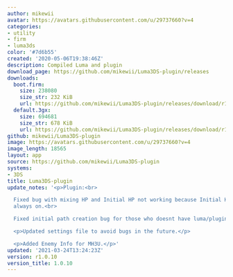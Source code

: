 ```yaml
---
author: mikewii
avatar: https://avatars.githubusercontent.com/u/29737660?v=4
categories:
- utility
- firm
- luma3ds
color: '#7d6b55'
created: '2020-05-06T19:38:46Z'
description: Compiled Luma and plugin
download_page: https://github.com/mikewii/Luma3DS-plugin/releases
downloads:
  boot.firm:
    size: 238080
    size_str: 232 KiB
    url: https://github.com/mikewii/Luma3DS-plugin/releases/download/r1.0.10/boot.firm
  default.3gx:
    size: 694681
    size_str: 678 KiB
    url: https://github.com/mikewii/Luma3DS-plugin/releases/download/r1.0.10/default.3gx
github: mikewii/Luma3DS-plugin
image: https://avatars.githubusercontent.com/u/29737660?v=4
image_length: 18565
layout: app
source: https://github.com/mikewii/Luma3DS-plugin
systems:
- 3DS
title: Luma3DS-plugin
update_notes: '<p>Plugin:<br>

  Fixed bug with mixing HP and Initial HP not working because Initial HP was set to
  always on.<br>

  Fixed initial path creation bug for those who doesnt have luma/plugins folders.</p>

  <p>Updated settings file to avoid bugs in the future.</p>

  <p>Added Enemy Info for MH3U.</p>'
updated: '2021-03-24T13:24:23Z'
version: r1.0.10
version_title: 1.0.10
---
```

